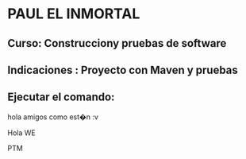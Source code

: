 # PAUL EL INMORTAL
## Curso: Construcciony pruebas de software
## Indicaciones : Proyecto con Maven y pruebas

## Ejecutar el comando:

hola amigos como est�n :v

Hola WE 

PTM

